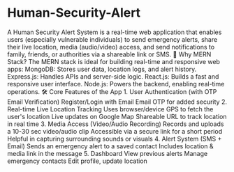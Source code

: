# Human-Security-Alert
A Human Security Alert System is a real-time web application that enables users (especially vulnerable individuals) to send emergency alerts, share their live location, media (audio/video) access, and send notifications to family, friends, or authorities via a shareable link or SMS.  🔧 Why MERN Stack? The MERN stack is ideal for building real-time and responsive web apps:  MongoDB: Stores user data, location logs, and alert history.  Express.js: Handles APIs and server-side logic.  React.js: Builds a fast and responsive user interface.  Node.js: Powers the backend, enabling real-time operations.  🛠️ Core Features of the App 1. User Authentication (with OTP Email Verification) Register/Login with Email  Email OTP for added security  2. Real-time Live Location Tracking Uses browser/device GPS to fetch the user's location  Live updates on Google Map  Shareable URL to track location in real time  3. Media Access (Video/Audio Recording) Records and uploads a 10-30 sec video/audio clip  Accessible via a secure link for a short period  Helpful in capturing surrounding sounds or visuals  4. Alert System (SMS + Email) Sends an emergency alert to a saved contact  Includes location & media link in the message  5. Dashboard View previous alerts  Manage emergency contacts  Edit profile, update location
